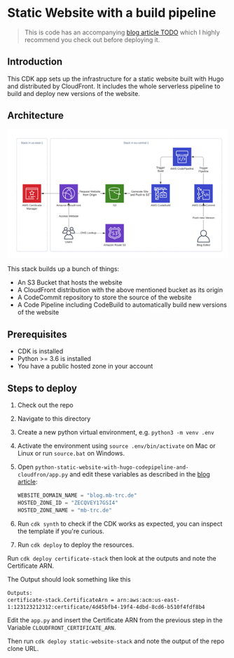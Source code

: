 # Static Website with a build pipeline

> This is code has an accompanying [blog article TODO](https://aws-blog.de/2020/03/building-a-fargate-based-container-app-with-cognito-authentication.html) which I highly recommend you check out before deploying it.

## Introduction

This CDK app sets up the infrastructure for a static website built with Hugo and distributed by CloudFront. It includes the whole serverless pipeline to build and deploy new versions of the website.

## Architecture

![Architecture](architecture.png)

This stack builds up a bunch of things:

- An S3 Bucket that hosts the website
- A CloudFront distribution with the above mentioned bucket as its origin
- A CodeCommit repository to store the source of the website
- A Code Pipeline including CodeBuild to automatically build new versions of the website


## Prerequisites

- CDK is installed
- Python >= 3.6 is installed
- You have a public hosted zone in your account

## Steps to deploy

1. Check out the repo
2. Navigate to this directory
3. Create a new python virtual environment, e.g. `python3 -m venv .env`
4. Activate the environment using `source .env/bin/activate` on Mac or Linux or run `source.bat` on Windows.
5. Open `python-static-website-with-hugo-codepipeline-and-cloudfron/app.py` and edit these variables as described in the [blog article](https://aws-blog.de/2020/03/building-a-fargate-based-container-app-with-cognito-authentication.html):

    ```python
    WEBSITE_DOMAIN_NAME = "blog.mb-trc.de"
    HOSTED_ZONE_ID = "ZECQVEY17GSI4"
    HOSTED_ZONE_NAME = "mb-trc.de"
    ```

6. Run `cdk synth` to check if the CDK works as expected, you can inspect the template if you're curious.
7. Run `cdk deploy` to deploy the resources. 



Run `cdk deploy certificate-stack` then look at the outputs and note the Certificate ARN.

The Output should look something like this

```text
Outputs:
certificate-stack.CertificateArn = arn:aws:acm:us-east-1:123123212312:certificate/4d45bfb4-19f4-4dbd-8cd6-b510f4fdf8b4
```

Edit the `app.py` and insert the Certificate ARN from the previous step in the Variable `CLOUDFRONT_CERTIFICATE_ARN`.

Then run `cdk deploy static-website-stack` and note the output of the repo clone URL.